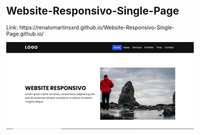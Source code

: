 
  <h1>Website-Responsivo-Single-Page </h1>
  <p>Link: https://renatomartinsxrd.github.io/Website-Responsivo-Single-Page.github.io/</p>
  <a target="_blank" rel="noopener noreferrer" href="https://renatomartinsxrd.github.io/Website-Responsivo-Single-Page.github.io/">
<img src="img/print-desktop.jpg" alt="" style="max-width:100%;"></a>
